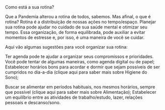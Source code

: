 Como está a sua rotina?

Que a Pandemia alterou a rotina de todos, sabemos. Mas afinal, o que é rotina? Rotina é a distribuição de nossas ações no tempo/espaço. Planejar sua rotina pode ajudar no cuidado de sua saúde mental e otimizar seu tempo.
Essa organização, de forma equilibrada, pode auxiliar a evitar momentos de estresse e, por isso, é uma maneira de você se cuidar.

Aqui vão algumas sugestões para você organizar sua rotina:

Ter agenda pode te ajudar a organizar seus compromissos e prioridades. Você pode tentar de algumas maneiras, como agenda digital ou de papel;
Estabelecer horários bons para acordar e dormir que sejam possíveis de ser cumpridos no dia-a-dia (clique aqui para saber mais sobre Higiene do Sono);

Buscar se alimentar em períodos habituais, nos mesmos horários, sempre que possível (clique aqui para saber mais sobre Alimentação);
Estabelecer um equilíbrio entre as atividades de trabalho/estudo, lazer, relações pessoais e descanso/sono.
